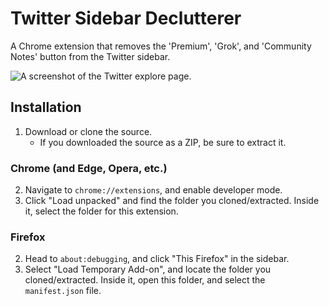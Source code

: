# Twitter Sidebar Declutterer
A Chrome extension that removes the 'Premium', 'Grok', and 'Community Notes' button from the Twitter sidebar.

![A screenshot of the Twitter explore page.](https://i.imgur.com/gYIvujT.png)

## Installation
1. Download or clone the source.
    - If you downloaded the source as a ZIP, be sure to extract it.
### Chrome (and Edge, Opera, etc.)
2. Navigate to `chrome://extensions`, and enable developer mode.
3. Click "Load unpacked" and find the folder you cloned/extracted. Inside it, select the folder for this extension.
### Firefox
2. Head to `about:debugging`, and click "This Firefox" in the sidebar.
3. Select "Load Temporary Add-on", and locate the folder you cloned/extracted. Inside it, open this folder, and select the `manifest.json` file.
